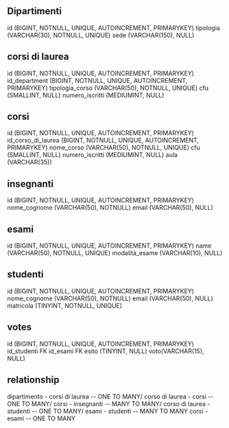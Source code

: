 ## Dipartimenti

id (BIGINT, NOTNULL, UNIQUE, AUTOINCREMENT, PRIMARYKEY)
tipologia (VARCHAR(30), NOTNULL, UNIQUE)
sede (VARCHAR(150), NULL)


## corsi di laurea

id (BIGINT, NOTNULL, UNIQUE, AUTOINCREMENT, PRIMARYKEY)
id_department (BIGINT, NOTNULL, UNIQUE, AUTOINCREMENT, PRIMARYKEY)
tipologia_corso (VARCHAR(50), NOTNULL, UNIQUE)
cfu (SMALLINT, NULL)
numero_iscritti (MEDIUMINT, NULL)

## corsi

id (BIGINT, NOTNULL, UNIQUE, AUTOINCREMENT, PRIMARYKEY)
id_corso_di_laurea (BIGINT, NOTNULL, UNIQUE, AUTOINCREMENT, PRIMARYKEY)
nome_corso (VARCHAR(50), NOTNULL, UNIQUE)
cfu (SMALLINT, NULL)
numero_iscritti (MEDIUMINT, NULL)
aula (VARCHAR(35))


## insegnanti

id (BIGINT, NOTNULL, UNIQUE, AUTOINCREMENT, PRIMARYKEY)
nome_cognome (VARCHAR(50), NOTNULL)
email (VARCHAR(50), NULL)

## esami 
id (BIGINT, NOTNULL, UNIQUE, AUTOINCREMENT, PRIMARYKEY)
name (VARCHAR(50), NOTNULL, UNIQUE)
modalità_esame (VARCHAR(10), NULL)

## studenti

id (BIGINT, NOTNULL, UNIQUE, AUTOINCREMENT, PRIMARYKEY)
nome_cognome (VARCHAR(50), NOTNULL)
email (VARCHAR(50), NULL)
matricola (TINYINT, NOTNULL, UNIQUE)

## votes
id (BIGINT, NOTNULL, UNIQUE, AUTOINCREMENT, PRIMARYKEY)
id_studenti FK
id_esami FK
esito (TINYINT, NULL)
voto(VARCHAR(15), NULL)

## relationship

dipartimento - corsi di laurea -- ONE TO MANY/
corso di laurea - corsi -- ONE TO MANY/
corsi - insegnanti -- MANY TO MANY/
corso di laurea - studenti -- ONE TO MANY/
esami - studenti -- MANY TO MANY
corsi - esami -- ONE TO MANY
